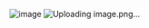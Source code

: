 ![image](https://github.com/bjg2003/Amazon-Clone/assets/126397452/0c54fd7d-63ed-4067-b520-f46361db4499)
![Uploading image.png…]()
